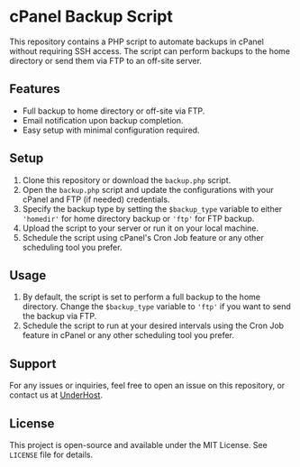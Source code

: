 # cPanel Backup Script

This repository contains a PHP script to automate backups in cPanel without requiring SSH access. The script can perform backups to the home directory or send them via FTP to an off-site server.

## Features

- Full backup to home directory or off-site via FTP.
- Email notification upon backup completion.
- Easy setup with minimal configuration required.

## Setup

1. Clone this repository or download the `backup.php` script.
2. Open the `backup.php` script and update the configurations with your cPanel and FTP (if needed) credentials.
3. Specify the backup type by setting the `$backup_type` variable to either `'homedir'` for home directory backup or `'ftp'` for FTP backup.
4. Upload the script to your server or run it on your local machine.
5. Schedule the script using cPanel's Cron Job feature or any other scheduling tool you prefer.

## Usage

1. By default, the script is set to perform a full backup to the home directory. Change the `$backup_type` variable to `'ftp'` if you want to send the backup via FTP.
2. Schedule the script to run at your desired intervals using the Cron Job feature in cPanel or any other scheduling tool you prefer.

## Support

For any issues or inquiries, feel free to open an issue on this repository, or contact us at [UnderHost](https://underhost.com/business-backup.php).

## License

This project is open-source and available under the MIT License. See `LICENSE` file for details.
